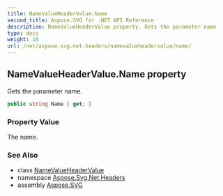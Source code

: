 ```yaml
---
title: NameValueHeaderValue.Name
second_title: Aspose.SVG for .NET API Reference
description: NameValueHeaderValue property. Gets the parameter name
type: docs
weight: 10
url: /net/aspose.svg.net.headers/namevalueheadervalue/name/
---
```

## NameValueHeaderValue.Name property

Gets the parameter name.

```csharp
public string Name { get; }
```

### Property Value

The name.

### See Also

* class [NameValueHeaderValue](../)
* namespace [Aspose.Svg.Net.Headers](../../namevalueheadervalue/)
* assembly [Aspose.SVG](../../../)
